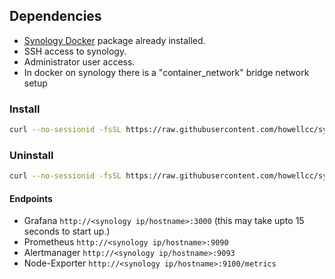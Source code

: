 ## Dependencies
- [Synology Docker](https://www.synology.com/en-global/dsm/packages/Docker) package already installed.
- SSH access to synology.
- Administrator user access.
- In docker on synology there is a "container_network" bridge network setup


### Install
```bash
curl --no-sessionid -fsSL https://raw.githubusercontent.com/howellcc/synology-prometheus/ForMe/setup | sudo sh
```

### Uninstall
```bash
curl --no-sessionid -fsSL https://raw.githubusercontent.com/howellcc/synology-prometheus/ForMe/uninstall | sudo sh
```

#### Endpoints
- Grafana `http://<synology ip/hostname>:3000` (this may take upto 15 seconds to start up.)
- Prometheus `http://<synology ip/hostname>:9090`
- Alertmanager `http://<synology ip/hostname>:9093`
- Node-Exporter `http://<synology ip/hostname>:9100/metrics`

